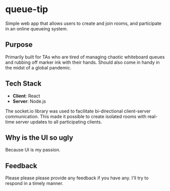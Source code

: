 # queue-tip
Simple web app that allows users to create and join rooms, and participate in an online queueing system.

## Purpose
Primarily built for TAs who are tired of managing chaotic whiteboard queues and rubbing off marker ink with their hands. Should also come in handy in the midst of a global pandemic.

## Tech Stack
- **Client**: React
- **Server**: Node.js

The socket.io library was used to facilitate bi-directional client-server communication. This made it possible to create isolated rooms with real-time server updates to all participating clients.

## Why is the UI so ugly
Because UI is my passion.

## Feedback
Please please please provide any feedback if you have any. I'll try to respond in a timely manner.